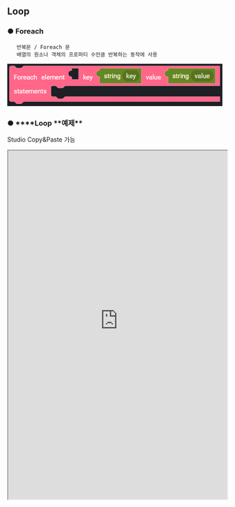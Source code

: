 ## Loop

### ● Foreach

       반복문 / Foreach 문
       배열의 원소나 객체의 프로퍼티 수만큼 반복하는 동작에 사용

![](../../img/assets/image%20%2886%29.png)

### ● \***\*Loop **예제\*\*
<p class='comment'>Studio Copy&Paste 가능</p>
<iframe
    src="https://d1sxhpvag16wqc.cloudfront.net/v3.1.0/loop/loop"
    width="100%"
    height="800px"
    allow=""
    sandbox="allow-scripts allow-same-origin" />
<div class="display-pdf">
    <p><img src="../../img/assets/image%20%28363%29.png" alt="" /></p>
    <p><img src="../../img/assets/image%20%28335%29.png" alt="" /></p>
    <p><img src="../../img/assets/image%20%28333%29.png" alt="" /></p>
    <p><img src="../../img/assets/image%20%28379%29.png" alt="" /></p>
</div>

### ● \***\*Loop **결과\*\*

```text
{
  "result": {
    "foreach": "WelcometoSynctree"
  }
}
```

### ● break

       반복문 제어 / 제어흐름을 벗어날 때 사용

![](../../img/assets/image%20%28150%29.png)

### ● continue

       반복문 제어 / 제어흐름을 유지고 현재 부분을 건너뛰고 다음 구문을 진행 시 사용

![](../../img/assets/image%20%2857%29.png)
